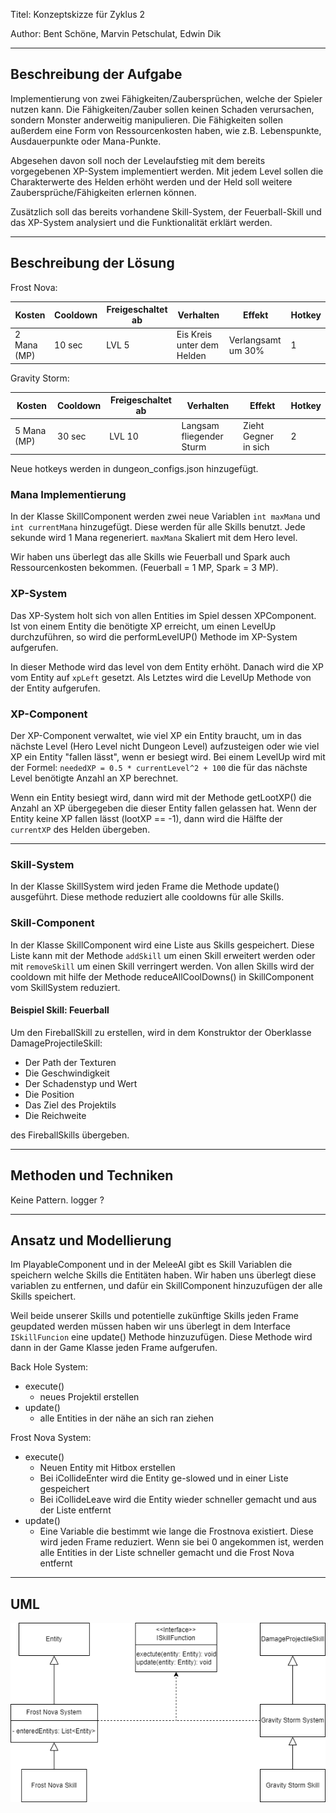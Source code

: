Titel: Konzeptskizze für Zyklus 2

Author: Bent Schöne, Marvin Petschulat, Edwin Dik

---

## Beschreibung der Aufgabe

Implementierung von zwei Fähigkeiten/Zaubersprüchen, welche der Spieler nutzen kann. Die Fähigkeiten/Zauber sollen
keinen Schaden verursachen, sondern Monster anderweitig manipulieren. Die Fähigkeiten sollen außerdem eine Form von
Ressourcenkosten haben, wie z.B. Lebenspunkte, Ausdauerpunkte oder Mana-Punkte.

Abgesehen davon soll noch der Levelaufstieg mit dem bereits vorgegebenen XP-System implementiert werden. Mit jedem Level
sollen die Charakterwerte des Helden erhöht werden und der Held soll weitere Zaubersprüche/Fähigkeiten erlernen können.

Zusätzlich soll das bereits vorhandene Skill-System, der Feuerball-Skill und das XP-System
analysiert und die Funktionalität erklärt werden.

---

## Beschreibung der Lösung

Frost Nova:

| Kosten      | Cooldown | Freigeschaltet ab | Verhalten                  | Effekt             | Hotkey |
|-------------|----------|-------------------|----------------------------|--------------------|--------|
| 2 Mana (MP) | 10 sec   | LVL 5             | Eis Kreis unter dem Helden | Verlangsamt um 30% | 1      |

Gravity Storm:

| Kosten      | Cooldown | Freigeschaltet ab | Verhalten                | Effekt               | Hotkey |
|-------------|----------|-------------------|--------------------------|----------------------|--------|
| 5 Mana (MP) | 30 sec   | LVL 10            | Langsam fliegender Sturm | Zieht Gegner in sich | 2      |

Neue hotkeys werden in dungeon_configs.json hinzugefügt.


### Mana Implementierung

In der Klasse SkillComponent werden zwei neue Variablen `int maxMana` und `int currentMana` hinzugefügt. Diese werden
für alle Skills benutzt. Jede sekunde wird 1 Mana regeneriert. `maxMana` Skaliert mit dem Hero level.

Wir haben uns überlegt das alle Skills wie Feuerball und Spark auch Ressourcenkosten bekommen.
(Feuerball = 1 MP, Spark = 3 MP).

### XP-System

Das XP-System holt sich von allen Entities im Spiel dessen XPComponent. Ist von einem
Entity die benötigte XP erreicht, um einen LevelUp durchzuführen, so wird die
performLevelUP() Methode im XP-System aufgerufen.

In dieser Methode wird das level von dem Entity erhöht. Danach wird die XP vom Entity auf
`xpLeft` gesetzt. Als Letztes wird die LevelUp Methode von der Entity aufgerufen.

### XP-Component

Der XP-Component verwaltet, wie viel XP ein Entity braucht, um in das nächste Level (Hero Level nicht Dungeon Level)
aufzusteigen oder wie viel XP ein Entity "fallen lässt", wenn er besiegt wird. Bei einem LevelUp wird mit der Formel:
`neededXP = 0.5 * currentLevel^2 + 100` die für das nächste Level benötigte Anzahl an XP berechnet.

Wenn ein Entity besiegt wird, dann wird mit der Methode getLootXP() die Anzahl an XP
übergegeben die dieser Entity fallen gelassen hat. Wenn der Entity keine XP fallen lässt (lootXP == -1),
dann wird die Hälfte der `currentXP` des Helden übergeben.

---

### Skill-System

In der Klasse SkillSystem wird jeden Frame die Methode update() ausgeführt. Diese methode reduziert alle cooldowns
für alle Skills.

### Skill-Component

In der Klasse SkillComponent wird eine Liste aus Skills gespeichert. Diese Liste kann mit der Methode `addSkill`
um einen Skill erweitert werden oder mit `removeSkill` um einen Skill verringert werden. Von allen Skills wird der
cooldown mit hilfe der Methode reduceAllCoolDowns() in SkillComponent vom SkillSystem reduziert.

#### Beispiel Skill: Feuerball

Um den FireballSkill zu erstellen, wird in dem Konstruktor der Oberklasse DamageProjectileSkill:

- Der Path der Texturen
- Die Geschwindigkeit
- Der Schadenstyp und Wert
- Die Position
- Das Ziel des Projektils
- Die Reichweite

des FireballSkills übergeben.

---

## Methoden und Techniken

Keine Pattern. logger ?

---

## Ansatz und Modellierung

Im PlayableComponent und in der MeleeAI gibt es Skill Variablen die speichern welche Skills die Entitäten haben.
Wir haben uns überlegt diese variablen zu entfernen, und dafür ein SkillComponent hinzuzufügen der alle Skills speichert.

Weil beide unserer Skills und potentielle zukünftige Skills jeden Frame geupdated werden müssen haben wir uns überlegt
in dem Interface `ISkillFuncion` eine update() Methode hinzuzufügen. Diese Methode wird dann in der Game Klasse
jeden Frame aufgerufen.

Back Hole System:
- execute()
  - neues Projektil erstellen
- update()
  - alle Entities in der nähe an sich ran ziehen

Frost Nova System:

- execute()
  - Neuen Entity mit Hitbox erstellen
  - Bei iCollideEnter wird die Entity ge-slowed und in einer Liste gespeichert
  - Bei iCollideLeave wird die Entity wieder schneller gemacht und aus der Liste entfernt
- update()
  - Eine Variable die bestimmt wie lange die Frostnova existiert. Diese wird jeden Frame
    reduziert. Wenn sie bei 0 angekommen ist, werden alle Entities in der Liste schneller gemacht
    und die Frost Nova entfernt

---

## UML

![FähigkeitenUML](Fähigkeiten.png)
